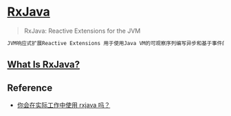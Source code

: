 # [RxJava](https://github.com/ReactiveX/RxJava)
> RxJava: Reactive Extensions for the JVM
```md
JVM响应式扩展Reactive Extensions 用于使用Java VM的可观察序列编写异步和基于事件的程序的库。
```
## [What Is RxJava?](WhatIs.md)





## Reference
* [你会在实际工作中使用 rxjava 吗？](https://www.zhihu.com/question/53151203)
